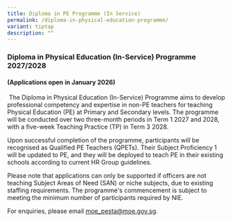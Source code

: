 ```yaml
---
title: Diploma in PE Programme (In Service)
permalink: /diploma-in-physical-education-programme/
variant: tiptap
description: ""
---
```

<h3><strong>Diploma in Physical Education (In-Service) Programme 2027/2028</strong></h3>
<h4>(Applications open in January 2026)</h4>
<p>&nbsp;The Diploma in Physical Education (In-Service) Programme aims to
develop professional competency and expertise in non-PE teachers for teaching
Physical Education (PE) at Primary and Secondary levels. The programme
will be conducted over two three-month periods in Term 1 2027 and 2028,
with a five-week Teaching Practice (TP) in Term 3 2028.</p>
<p></p>
<p>Upon successful completion of the programme, participants will be recognised
as Qualified PE Teachers (QPETs). Their Subject Proficiency 1 will be updated
to PE, and they will be deployed to teach PE in their existing schools
according to current HR Group guidelines.</p>
<p></p>
<p>Please note that applications can only be supported if officers are not
teaching Subject Areas of Need (SAN) or niche subjects, due to existing
staffing requirements. The programme's commencement is subject to meeting
the minimum number of participants required by NIE.</p>
<p>For enquiries, please email <a href="mailto:moe_pesta@moe.gov.sg" rel="noopener noreferrer nofollow" target="_blank">moe_pesta@moe.gov.sg</a>.</p>
<p>&nbsp;</p>